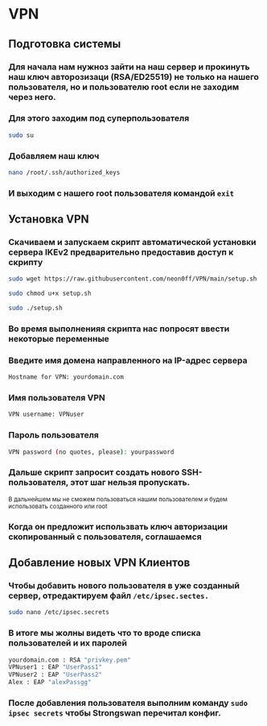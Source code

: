 # VPN
## Подготовка системы
### Для начала нам нужноз зайти на наш сервер и прокинуть наш ключ авторозизаци (RSA/ED25519) не только на нашего пользователя, но и пользователю root если не заходим через него.
### Для этого заходим под суперпользователя
```bash
sudo su
```
### Добавляем наш ключ
```bash
nano /root/.ssh/authorized_keys
```
### И выходим с нашего root пользователя командой `exit`

## Установка VPN
### Скачиваем и запускаем скрипт автоматической установки сервера IKEv2 предварительно предоставив доступ к скрипту
```bash
sudo wget https://raw.githubusercontent.com/neon0ff/VPN/main/setup.sh
```
```bash
sudo chmod u+x setup.sh
```
```bash
sudo ./setup.sh
```
### Во время выполненияя скрипта нас попросят ввести некоторые переменные
### Введите имя домена направленного на IP-адрес сервера
```bash
Hostname for VPN: yourdomain.com
```
### Имя пользователя VPN
```bash
VPN username: VPNuser
```
### Пароль пользователя
```bash
VPN password (no quotes, please): yourpassword
```
### Дальше скрипт запросит создать нового SSH-пользователя, этот шаг нельзя пропускать.
<sub> В дальнейшем мы не сможем пользоваться нашим пользователем и будем использовать созданного или root</sub>
### Когда он предложит использвать ключ авторизации скопированный с пользователя, соглашаемся

## Добавление новых VPN Клиентов
### Чтобы добавить нового пользователя в уже созданный сервер, отредактируем файл `/etc/ipsec.sectes.`
```bash
sudo nano /etc/ipsec.secrets
```
### В итоге мы жолны видеть что то вроде списка пользователей и их паролей
```bash
yourdomain.com : RSA "privkey.pem"
VPNuser1 : EAP "UserPass1"
VPNuser2 : EAP "UserPass2"
Alex : EAP "alexPassgg"
```
### После добавления пользователя выполним команду `sudo ipsec secrets` чтобы Strongswan перечитал конфиг.
